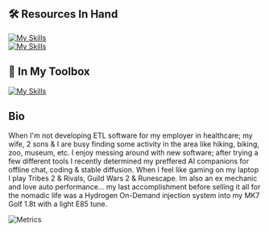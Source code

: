 ## 🛠️ Resources In Hand

[![My Skills](https://skillicons.dev/icons?i=go,postgres,bash,html,css,js,wasm)](https://skillicons.dev)<br>
[![My Skills](https://skillicons.dev/icons?i=bootstrap,git,cloudflare,docker,gcp,vscode)](https://skillicons.dev)

## 🧰 In My Toolbox

[![My Skills](https://skillicons.dev/icons?i=python,sass,jquery,django,php,mysql,wordpress)](https://skillicons.dev)

## Bio

When I'm not developing ETL software for my employer in healthcare; my wife, 2 sons & I are busy finding some activity in the area like hiking, biking, zoo, museum, etc. I enjoy messing around with new software; after trying a few different tools I recently determined my preffered AI companions for offline chat, coding & stable diffusion. When I feel like gaming on my laptop I play Tribes 2 & Rivals, Guild Wars 2 & Runescape. Im also an ex mechanic and love auto performance... my last accomplishment before selling it all for the nomadic life was a Hydrogen On-Demand injection system into my MK7 Golf 1.8t with a light E85 tune.

![Metrics](https://metrics.lecoq.io/JonVojtush?template=classic&repositories.batch=&repositories.affiliations=&users.ignored=&commits.authoring=&base.header=0&base.activity=0&base.community=0&base.repositories=0&base.metadata=0&languages=1&isocalendar=1&sponsors=1&lines=1&starlists=1&projects=1&steam=1&base=header%2C%20activity%2C%20community%2C%20repositories%2C%20metadata&base.indepth=false&base.hireable=false&base.skip=false&isocalendar=false&isocalendar.duration=half-year&languages=false&languages.limit=10&languages.threshold=0%25&languages.other=false&languages.colors=github&languages.sections=most-used&languages.details=percentage&languages.indepth=false&languages.analysis.timeout=15&languages.analysis.timeout.repositories=7.5&languages.categories=markup%2C%20programming&languages.recent.categories=markup%2C%20programming&languages.recent.load=300&languages.recent.days=14&lines=false&lines.skipped=JonVojtush%2C%20Resources&lines.sections=repositories&lines.repositories.limit=10&lines.history.limit=10&lines.delay=0&sponsors=false&sponsors.sections=goal%2C%20list%2C%20about&sponsors.past=true&sponsors.size=24&sponsors.title=Support%20Me%20%E2%9C%8C%F0%9F%8F%BD&starlists=false&starlists.limit=4&starlists.limit.repositories=0&starlists.languages=false&starlists.limit.languages=8&starlists.shuffle.repositories=false&projects=false&projects.limit=3&projects.descriptions=true&steam=false&steam.sections=player%2C%20most-played&steam.user=jvojtushjr&steam.games.limit=3&steam.recent.games.limit=0&steam.achievements.limit=0&steam.playtime.threshold=0&config.timezone=America%2FNew_York&config.twemoji=true&config.octicon=true)

<!-- Playground: https://metrics.lecoq.io-->